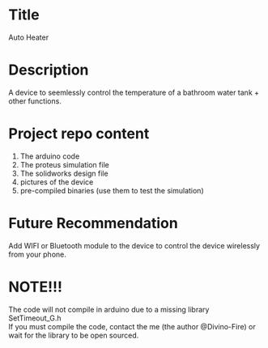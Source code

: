 # Title
 Auto Heater

# Description
 A device to seemlessly control the temperature of a bathroom water tank + other functions.

# Project repo content
1. The arduino code
2. The proteus simulation file
3. The solidworks design file
4. pictures of the device
5. pre-compiled binaries (use them to test the simulation)

# Future Recommendation
Add WIFI or Bluetooth module to the device to control the device wirelessly from your phone.

# NOTE!!!
The code will not compile in arduino due to a missing library SetTimeout_G.h </br>
If you must compile the code, contact the me (the author @Divino-Fire) or wait for the library to be open sourced.
